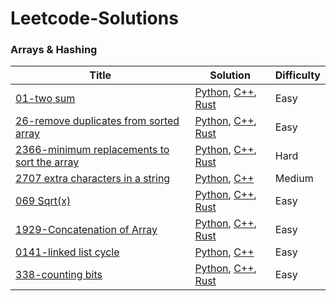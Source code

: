 # Leetcode-Solutions

### Arrays & Hashing

| Title                                                                                                                | Solution                                                                                                                                                                                                                                                                                                                         | Difficulty |
| -------------------------------------------------------------------------------------------------------------------- | -------------------------------------------------------------------------------------------------------------------------------------------------------------------------------------------------------------------------------------------------------------------------------------------------------------------------------- | ---------- |
| [01-two sum](https://leetcode.com/problems/two-sum/)                                                                 | [Python](python/0001-two-sum/0001-two-sum.py), [C++](C++/0001-two-sum.cp), [Rust](rust/src/0001-two-sum/0001-two-sum.rs)                                                                                                                                                                                                         | Easy       |
| [26-remove duplicates from sorted array](https://leetcode.com/problems/remove-duplicates-from-sorted-array/)         | [Python](python/0026-remove-duplicates-from-sorted-array/0026-remove-duplicates-from-sorted-array.py), [C++](C++/0026-remove-duplicate-from-sorted-array/0026-remove-duplicate-from-sorted-array.cpp), [Rust](rust/src/0026-remove-duplicate-from-sorted-array/0026-remove-duplicate-from-sorted-array.rs)                       | Easy       |
| [2366-minimum replacements to sort the array](https://leetcode.com/problems/minimum-replacements-to-sort-the-array/) | [Python](python/2366-minimum-replacements-to-sort-the-array/2366-minimum-replacements-to-sort-the-array.py), [C++](C++/2366-minimum-replacements-to-sort-the-array/2366-minimum-replacements-to-sort-the-array.cpp), [Rust](rust/src/2366-minimum-replacements-to-sort-the-array/2366-minimum-replacements-to-sort-the-array.rs) | Hard       |
| [2707 extra characters in a string](https://leetcode.com/problems/extra-characters-in-a-string/)                     | [Python](python/2707-extra-characters-in-a-string/2707-extra-characters-in-a-string.py), [C++](C++/2707-extra-characters-in-a-string/2707-extra-characters-in-a-string.cpp)                                                                                                                                                      | Medium     |
| [069 Sqrt(x)](https://leetcode.com/problems/sqrtx/)                                                                  | [Python](<python/0069-Sqrt(x)/0069-Sqrt(x).py>), [C++](<C++/0069-Sqrt(x)/0069--Sqrt(x).cpp>), [ Rust](<rust/src/0069-sqrt(x)/0069-sqrtx.rs>)                                                                                                                                                                                     | Easy       |
| [1929-Concatenation of Array](https://leetcode.com/problems/concatenation-of-array/)                                 | [Python](python/1929-concatenation-of-Array/1929-concatenation-of-Array.py), [C++](C++/1929-concatenation-of-Array/1929-concatenation-of-Array.cpp), [Rust](rust/src/1929-concatenation-of-Array/1929-concatenation-of-Array.rs)                                                                                                 | Easy       |
| [0141-linked list cycle](https://leetcode.com/problems/linked-list-cycle/)                                           | [Python](python/0141-linked-list-cycle/0141-linked-list-cycle.py), [C++](C++/0141-linked-list-cycle/0141-linked-list-cycle.cpp)                                                                                                                                                                                                  | Easy       |
| [338-counting bits](https://leetcode.com/problems/counting-bits/)                                                    | [Python](python/338-counting-bits/338-counting-bits.py), [C++](C++/338-counting-bits/338-counting-bits.cpp), [Rust](rust/src/338-counting-bits/338-counting-bits.rs)                                                                                                                                                             | Easy       |
